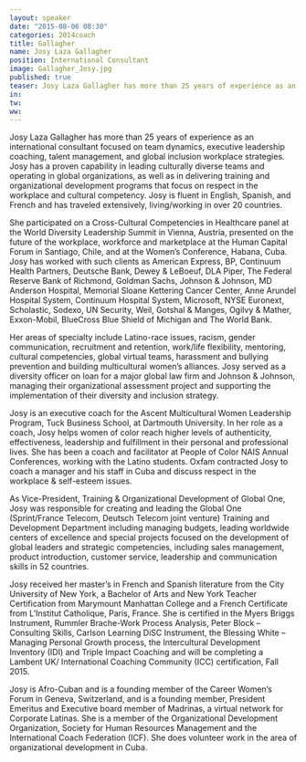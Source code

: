 ```yaml
---
layout: speaker
date: "2015-08-06 08:30"
categories: 2014coach
title: Gallagher
name: Josy Laza Gallagher
position: International Consultant
image: Gallagher_Josy.jpg
published: true
teaser: Josy Laza Gallagher has more than 25 years of experience as an international consultant focused on team dynamics, executive leadership coaching, talent management, and global inclusion workplace strategies. 
in:
tw:
ww: 
---
```

Josy Laza Gallagher has more than 25 years of experience as an international consultant focused on team dynamics, executive leadership coaching, talent management, and global inclusion workplace strategies. 
 
Josy has a proven capability in leading culturally diverse teams and operating in global organizations, as well as in delivering training and organizational development programs that focus on respect in the workplace and cultural competency. Josy is fluent in English, Spanish, and French and has traveled extensively, living/working in over 20 countries. 

She participated on a Cross-Cultural Competencies in Healthcare panel at the World Diversity Leadership Summit in Vienna, Austria, presented on the future of the workplace, workforce and marketplace at the Human Capital Forum in Santiago, Chile, and at the Women’s Conference, Habana, Cuba.
 
Josy has worked with such clients as American Express, BP, Continuum Health Partners, Deutsche Bank, Dewey & LeBoeuf, DLA Piper, The Federal Reserve Bank of Richmond, Goldman Sachs, Johnson & Johnson, MD Anderson Hospital, Memorial Sloane Kettering Cancer Center, Anne Arundel Hospital System, Continuum Hospital System, Microsoft, NYSE Euronext, Scholastic, Sodexo, UN Security, Weil, Gotshal & Manges, Ogilvy & Mather, Exxon-Mobil, BlueCross Blue Shield of Michigan and The World Bank. 

Her areas of specialty include Latino-race issues, racism, gender communication, recruitment and retention, work/life flexibility, mentoring, cultural competencies, global virtual teams, harassment and bullying prevention and building multicultural women’s alliances. Josy served as a diversity officer on loan for a major global law firm and Johnson & Johnson, managing their organizational assessment project and supporting the implementation of their diversity and inclusion strategy.

Josy is an executive coach for the Ascent Multicultural Women Leadership Program, Tuck Business School, at Dartmouth University. In her role as a coach, Josy helps women of color reach higher levels of authenticity, effectiveness, leadership and fulfillment in their personal and professional lives. She has been a coach and facilitator at People of Color NAIS Annual Conferences, working with the Latino students. Oxfam contracted Josy to coach a manager and his staff in Cuba and discuss respect in the workplace & self-esteem issues.

As Vice-President, Training & Organizational Development of Global One, Josy was responsible for creating and leading the Global One (Sprint/France Telecom, Deutsch Telecom joint venture) Training and Development Department including managing budgets, leading worldwide centers of excellence and special projects focused on the development of global leaders and strategic competencies, including sales management, product introduction, customer service, leadership and communication skills in 52 countries.	

Josy received her master’s in French and Spanish literature from the City University of New York, a Bachelor of Arts and New York Teacher Certification from Marymount Manhattan College and a French Certificate from L’Institut Catholique, Paris, France. She is certified in the Myers Briggs Instrument, Rummler Brache-Work Process Analysis, Peter Block – Consulting Skills, Carlson Learning DiSC Instrument, the Blessing White – Managing Personal Growth process, the Intercultural Development Inventory (IDI) and Triple Impact Coaching and will be completing a Lambent UK/ International Coaching Community (ICC) certification, Fall 2015. 

Josy is Afro-Cuban and is a founding member of the Career Women’s Forum in Geneva, Switzerland, and is a founding member, President Emeritus and Executive board member of Madrinas, a virtual network for Corporate Latinas. She is a member of the Organizational Development Organization, Society for Human Resources Management and the International Coach Federation (ICF). She does volunteer work in the area of organizational development in Cuba.
